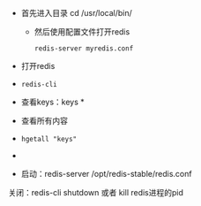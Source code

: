

- 首先进入目录  cd /usr/local/bin/

  - 然后使用配置文件打开redis

    ```
    redis-server myredis.conf
    ```

- 打开redis 

- ```
  redis-cli
  ```

- 查看keys：keys *

- 查看所有内容

- ```
  hgetall "keys"
  ```

- 

- 启动：redis-server    /opt/redis-stable/redis.conf

关闭：redis-cli shutdown 或者 kill redis进程的pid
